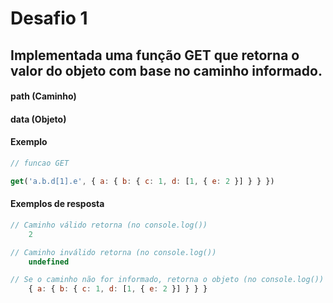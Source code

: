 # Desafio 1

## Implementada uma função GET que retorna o valor do objeto com base no caminho informado.
#### path (Caminho)
#### data (Objeto)

#### **Exemplo**

```javascript
// funcao GET

get('a.b.d[1].e', { a: { b: { c: 1, d: [1, { e: 2 }] } } })

```

#### **Exemplos de resposta**

```javascript
// Caminho válido retorna (no console.log())
    2
```

```javascript
// Caminho inválido retorna (no console.log())
    undefined
```

```javascript
// Se o caminho não for informado, retorna o objeto (no console.log())
    { a: { b: { c: 1, d: [1, { e: 2 }] } } }
```



